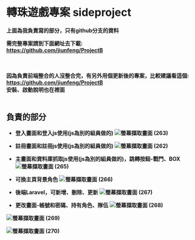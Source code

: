 # 轉珠遊戲專案 sideproject
<b>上面為我負責寫的部分，只有github分支的資料

需完整專案請到下面網址去下載:<br>
https://github.com/jiunfeng/ProjectB

<br><br>
因為負責前端整合的人沒整合完，有另外用個更新後的專案，比較建議看這個:<br>
https://github.com/jiunfeng/ProjectB <br>
安裝、啟動說明也在裡面
<br><br>


## 負責的部分
- 登入畫面和登入js使用(js為別的組員做的)
![螢幕擷取畫面 (263)](https://github.com/hsd325/ProjectB/assets/100175482/8f64e373-e67f-4725-9997-2d660becfd33)

- 註冊畫面和註冊js使用(js為別的組員做的)
![螢幕擷取畫面 (262)](https://github.com/hsd325/ProjectB/assets/100175482/40b8738d-aa30-4b2d-8e39-429beb288150)

- 主畫面和資料庫抓取js使用(js為別的組員做的)，跳轉按鈕-戰鬥、BOX
![螢幕擷取畫面 (265)](https://github.com/hsd325/ProjectB/assets/100175482/fce31125-a841-4793-898e-b939dfb1e19c)

- 可換主頁背景角色
![螢幕擷取畫面 (266)](https://github.com/hsd325/ProjectB/assets/100175482/7d2d396f-237e-4e6f-bd1d-fd15c9208d00)

- 後端Laravel，可新增、刪除、更新
![螢幕擷取畫面 (267)](https://github.com/hsd325/ProjectB/assets/100175482/3c45be8c-70a8-4764-b277-a02dcab97ad7)

- 更改畫面-帳號和密碼、持有角色、隊伍
![螢幕擷取畫面 (268)](https://github.com/hsd325/ProjectB/assets/100175482/141013e1-448d-466c-b310-1d9aa94de621)

![螢幕擷取畫面 (269)](https://github.com/hsd325/ProjectB/assets/100175482/1177ca7e-f701-4f36-8abd-cc87b08c311e)

![螢幕擷取畫面 (270)](https://github.com/hsd325/ProjectB/assets/100175482/97709967-f2dd-49b1-b970-6e20970df5a9)
